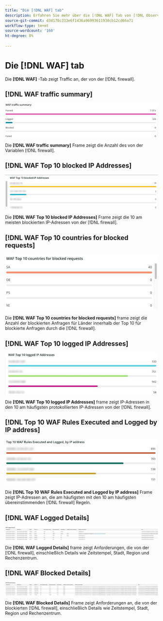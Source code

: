 ```yaml
---
title: "Die [!DNL WAF] tab"
description: Erfahren Sie mehr über die [!DNL WAF] Tab von [!DNL Observation for Adobe Commerce].
source-git-commit: d3d178c333e6f1436a96993611930cb12cd66a71
workflow-type: tm+mt
source-wordcount: '160'
ht-degree: 0%

---
```


# Die [!DNL WAF] tab

Die **[!DNL WAF]** -Tab zeigt Traffic an, der von der [!DNL firewall].

## [!DNL WAF traffic summary]

![WAF-Traffic-Zusammenfassung](../../assets/tools/observation-for-adobe-commerce/waf-1.png)

Die **[!DNL WAF traffic summary]** Frame zeigt die Anzahl des von der Variablen [!DNL firewall].

## [!DNL WAF Top 10 blocked IP Addresses]

![Die 10 wichtigsten blockierten IP-Adressen der WAF](../../assets/tools/observation-for-adobe-commerce/waf-2.png)

Die **[!DNL WAF Top 10 blocked IP Addresses]** Frame zeigt die 10 am meisten blockierten IP-Adressen von der [!DNL firewall].

## [!DNL WAF Top 10 countries for blocked requests]

![WAF - Top 10-Länder für blockierte Anfragen](../../assets/tools/observation-for-adobe-commerce/waf-3.jpg)

Die **[!DNL WAF Top 10 countries for blocked requests]** frame zeigt die Anzahl der blockierten Anfragen für Länder innerhalb der Top 10 für blockierte Anfragen durch die [!DNL firewall].

## [!DNL WAF Top 10 logged IP Addresses]

![WAF - Top 10 der protokollierten IP-Adressen](../../assets/tools/observation-for-adobe-commerce/waf-4.jpg)

Die **[!DNL WAF Top 10 logged IP Addresses]** frame zeigt IP-Adressen in den 10 am häufigsten protokollierten IP-Adressen von der [!DNL firewall].

## [!DNL Top 10 WAF Rules Executed and Logged by IP address]

![Die 10 wichtigsten WAF-Regeln werden nach IP-Adresse ausgeführt und protokolliert](../../assets/tools/observation-for-adobe-commerce/waf-5.jpg)

Die **[!DNL Top 10 WAF Rules Executed and Logged by IP address]** Frame zeigt IP-Adressen an, die am häufigsten mit den 10 am häufigsten übereinstimmenden [!DNL firewall] Regeln.

## [!DNL WAF Logged Details]

![WAF-protokollierte Details](../../assets/tools/observation-for-adobe-commerce/waf-6.jpg)

Die **[!DNL WAF Logged Details]** frame zeigt Anforderungen, die von der [!DNL firewall], einschließlich Details wie Zeitstempel, Stadt, Region und Rechenzentrum.

## [!DNL WAF Blocked Details]

![WAF-Blockierungsdetails](../../assets/tools/observation-for-adobe-commerce/waf-7.jpg)

Die **[!DNL WAF Blocked Details]** Frame zeigt Anforderungen an, die von der blockierten [!DNL firewall], einschließlich Details wie Zeitstempel, Stadt, Region und Rechenzentrum.
